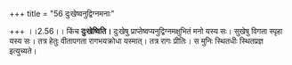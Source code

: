 +++
title = "56 दुःखेष्वनुद्विग्नमनाः"

+++
।।2.56।। किंच **दुःखेष्विति।** दुःखेषु प्राप्तेष्वप्यनुद्विग्नमक्षुभितं
मनो यस्य सः। सुखेषु विगता स्पृहा यस्य सः। तत्र हेतुः वीतापगता
रागभयक्रोधा यस्मात्। तत्र रागः प्रीतिः। स मुनिः स्थितधीः स्थितप्रज्ञ
इत्युच्यते।  

